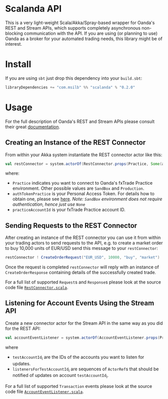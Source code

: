 # Scalanda API

This is a very light-weight Scala/Akka/Spray-based wrapper for Oanda's REST and Stream APIs, which supports completely asynchronous non-blocking communication with the API. If you are using (or planning to use) Oanda as a broker for your automated trading needs, this library might be of interest.

# Install

If you are using `sbt` just drop this dependency into your `build.sbt`:

```scala
libraryDependencies += "com.msilb" %% "scalanda" % "0.2.0"
```

# Usage

For the full description of Oanda's REST and Stream APIs please consult their great [documentation](http://developer.oanda.com/rest-live/introduction).

## Creating an Instance of the REST Connector

From within your Akka system instantiate the REST connector actor like this:

```scala
val restConnector = system.actorOf(RestConnector.props(Practice, Some(authTokenPractice), practiceAccountId))
```

where:

* `Practice` indicates you want to connect to Oanda's fxTrade Practice environment. Other possible values are `SandBox` and `Production`.
* `authTokenPractice` is your Personal Access Token. For details how to obtain one, please see [here](http://developer.oanda.com/rest-live/authentication). *Note: `SandBox` environment does not require authentication, hence just use `None`*
* `practiceAccountId` is your fxTrade Practice account ID.

## Sending Requests to the REST Connector

After creating an instance of the REST connector you can use it from within your trading actors to send requests to the API, e.g. to create a market order to buy 10,000 units of EUR/USD send this message to your `restConnector`:

```scala
restConnector ! CreateOrderRequest("EUR_USD", 10000, "buy", "market")
```

Once the request is completed `restConnector` will reply with an instance of `CreateOrderResponse` containing details of the successfully created trade.

For a full list of supported `Request`s and `Response`s please look at the source code file [`RestConnector.scala`](src/main/scala/com/msilb/scalanda/restapi/RestConnector.scala).

## Listening for Account Events Using the Stream API

Create a new connector actor for the Stream API in the same way as you did for the REST API:

```scala
val accountEventListener = system.actorOf(AccountEventListener.props(Practice, Some(authTokenPractice), Map(testAccountd1 -> listenersForTestAccountId1, testAccountId2 -> listenersForTestAccountId2)))
```

where

* `testAccountId`<sub>i</sub> are the IDs of the accounts you want to listen for updates.
* `listenersForTestAccountId`<sub>i</sub> are sequences of `ActorRef`s that should be notified of updates on account `testAccountId`<sub>i</sub>.

For a full list of supported `Transaction` events please look at the source code file [`AccountEventListener.scala`](src/main/scala/com/msilb/scalanda/streamapi/AccountEventListener.scala).

